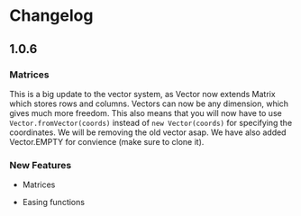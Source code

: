 # Changelog

## 1.0.6

### Matrices

This is a big update to the vector system, as Vector now extends Matrix which stores rows and columns.
Vectors can now be any dimension, which gives much more freedom. This also means that you will now have to use `Vector.fromVector(coords)` instead of `new Vector(coords)` for specifying the coordinates. We will be removing the old vector asap. We have also added Vector.EMPTY for convience (make sure to clone it).

### New Features

- Matrices

- Easing functions

